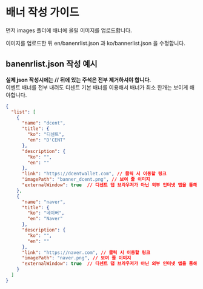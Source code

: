 # 배너 작성 가이드

먼저 images 폴더에 배너에 올릴 이미지를 업로드합니다.  

이미지를 업로드한 뒤 en/banenrlist.json 과 ko/bannerlist.json 을 수정합니다.


## banenrlist.json 작성 예시  
**실제 json 작성시에는 // 뒤에 있는 주석은 전부 제거하셔야 합니다.**  
이벤트 배너를 전부 내려도 디센트 기본 배너를 이용해서 배너가 최소 한개는 보이게 해야합니다.
```json
{
  "list": [
    {
      "name": "dcent",
      "title": {
        "ko": "디센트",
        "en": "D'CENT"
      },
      "description": {
        "ko": "",
        "en": ""
      },
      "link": "https://dcentwallet.com", // 클릭 시 이동할 링크
      "imagePath": "banner_dcent.png", // 보여 줄 이미지
      "externalWindow": true  // 디센트 댑 브라우저가 아닌 외부 인터넷 앱을 통해 링크를 열 시 true
    },
    {
      "name": "naver",
      "title": {
        "ko": "네이버",
        "en": "Naver"
      },
      "description": {
        "ko": "",
        "en": ""
      },
      "link": "https://naver.com", // 클릭 시 이동할 링크
      "imagePath": "naver.png", // 보여 줄 이미지
      "externalWindow": true  // 디센트 댑 브라우저가 아닌 외부 인터넷 앱을 통해 링크를 열 시 true
    }
  ]
}
```
